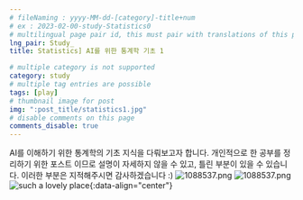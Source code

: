 ```yaml
---
# fileNaming : yyyy-MM-dd-[category]-title+num
# ex : 2023-02-00-study-Statistics0
# multilingual page pair id, this must pair with translations of this page. (This name must be unique)
lng_pair: Study_
title: Statistics] AI를 위한 통계학 기초 1

# multiple category is not supported
category: study
# multiple tag entries are possible
tags: [play]
# thumbnail image for post
img: ":post_title/statistics1.jpg"
# disable comments on this page
comments_disable: true
---
```

<!-- outline-start -->

AI를 이해하기 위한 통계학의 기초 지식을 다뤄보고자 합니다.
개인적으로 한 공부를 정리하기 위한 포스트 이므로 설명이 자세하지 않을 수 있고, 틀린 부분이 있을 수 있습니다.
이러한 부분은 지적해주시면 감사하겠습니다 :)
![1088537.png](:contents/2022-11-26-Study1/78dacde56ae34b49a4558a848c32c739.png)
![1088537.png](:contents\2022-11-26-Study1\78dacde56ae34b49a4558a848c32c739.png)
![such a lovely place](:life\paper_unicon.jpg){:data-align="center"}

<!-- outline-end -->
